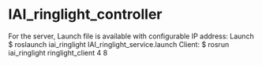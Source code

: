 # IAI_ringlight_controller


For the server, Launch file is available with configurable IP address:
 Launch
 $ roslaunch iai_ringlight IAI_ringlight_service.launch
 Client:
 $ rosrun iai_ringlight ringlight_client 4 8
